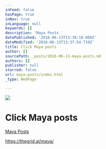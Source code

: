 ```yaml
---
inFeed: false
hasPage: true
inNav: true
inLanguage: null
keywords: []
description: 'Maya Posts '
datePublished: '2016-06-13T13:38:10.069Z'
dateModified: '2016-06-13T13:37:54.719Z'
title: Click Maya posts
author: []
sourcePath: _posts/2016-06-13-maya-posts.md
authors: []
publisher: null
starred: false
url: maya-posts/index.html
_type: WebPage

---
```

![](https://the-grid-user-content.s3-us-west-2.amazonaws.com/cb2fae72-bced-46f1-bbef-9bafaabbfa5e.jpg)

# Click Maya posts

[Maya Posts ][0]

https://thegrid.ai/maya/

[0]: https://thegrid.ai/maya/